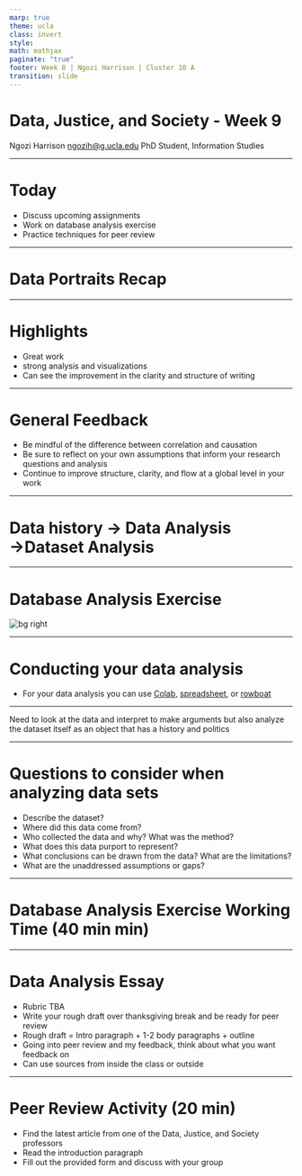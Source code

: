 ```yaml
---
marp: true
theme: ucla
class: invert
style: 
math: mathjax
paginate: "true"
footer: Week 8 | Ngozi Harrison | Cluster 10 A
transition: slide
---
```

<script type="module">
  import mermaid from 'https://cdn.jsdelivr.net/npm/mermaid@10/dist/mermaid.esm.min.mjs';
  mermaid. initialize ({ startOnLoad: true, theme: 'dark' });
</script>

# Data, Justice, and Society - Week 9


Ngozi Harrison 
ngozih@g.ucla.edu
PhD Student, Information Studies

---
# Today
- Discuss upcoming assignments
- Work on database analysis exercise
- Practice techniques for peer review

---
<!-- _class: title-invert -->
# Data Portraits Recap


---
# Highlights
- Great work
- strong analysis and visualizations
- Can see the improvement in the clarity and structure of writing

---
# General Feedback
- Be mindful of the difference between correlation and causation
- Be sure to reflect on your own assumptions that inform your research questions and analysis
- Continue to improve structure, clarity, and flow at a global level in your work


---
# Data history $\to$ Data Analysis $\to$**Dataset Analysis**

---

# Database Analysis Exercise

![bg right](../Pasted%20image%2020241119074348.png)


<!--Walk through the colab notebook-->

---
# Conducting your data analysis
- For your data analysis you can use [Colab](https://colab.research.google.com/drive/1F3BZl7_aeuhDrDE6Tuw_MEJnGjiSx6OQ?usp=sharing), [spreadsheet](https://docs.google.com/spreadsheets/d/1TWZu8p7hPSNYv5okJ-dW957zEoxWUkru/edit?gid=768077120#gid=768077120), or [rowboat](https://rowboat.xyz/f/t5s67ixk)
---
Need to look at the data and interpret to make arguments but also analyze the dataset itself as an object that has a history and politics

---
# Questions to consider when analyzing data sets
- Describe the dataset?
- Where did this data come from? 
- Who collected the data and why? What was the method?
- What does this data purport to represent?
- What conclusions can be drawn from the data? What are the limitations? 
- What are the unaddressed assumptions or gaps?


---
# Database Analysis Exercise Working Time (40 min min)



---
# Data Analysis Essay
- Rubric TBA
- Write your rough draft over thanksgiving break and be ready for peer review
- Rough draft = Intro paragraph + 1-2 body paragraphs + outline
- Going into peer review and my feedback, think about what you want feedback on
- Can use sources from inside the class or outside


---
# Peer Review Activity (20 min)
- Find the latest article from one of the Data, Justice, and Society professors
- Read the introduction paragraph
- Fill out the provided form and discuss with your group
